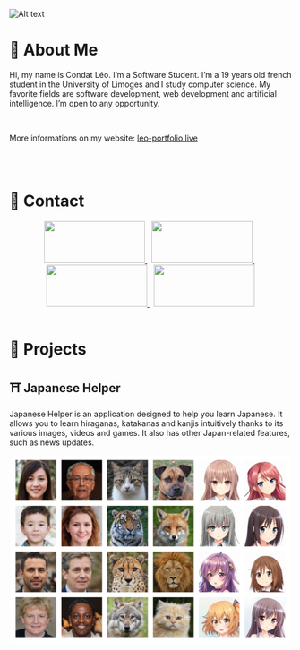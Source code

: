 ![Alt text](https://cdn.discordapp.com/attachments/763090246912704512/1183711264782942238/image.png?ex=65895405&is=6576df05&hm=bd04da7498ee30ffd9052634cb40e9b010ab25f79655d49148395cfc6e18bf50&)

# 👀 About Me
Hi, my name is Condat Léo. I’m a Software Student.
I’m a 19 years old french student in the University of Limoges and I study computer science. My favorite fields are software development, web development and artificial intelligence. l’m open to any opportunity.

<br>

More informations on my website: [leo-portfolio.live](http://leo-portfolio.live)

<br>
<br>

# 📲 Contact
<p align="center">
	<a href="https://www.linkedin.com/in/l%C3%A9o-condat-390b982a1/">  
		<img src="https://upload.wikimedia.org/wikipedia/commons/8/80/LinkedIn_Logo_2013.svg" WIDTH=180 HEIGHT=75>
	</a>
 	<span>&nbsp;</span>
  	<a href="https://twitter.com/lcorpluze">
		<img src="https://upload.wikimedia.org/wikipedia/commons/6/6f/Logo_of_Twitter.svg" WIDTH=180 HEIGHT=75>
	</a>
 	<span>&nbsp;</span>
	<a href="mailto:leo.condat@etu.unilim.fr">
		<img src="https://www.svgrepo.com/show/10726/email.svg" WIDTH=180 HEIGHT=75>
	</a>
 	<span>&nbsp;</span>
	<a href="leo-portfolio.live">
		<img src="https://www.svgrepo.com/show/229032/internet.svg" WIDTH=180 HEIGHT=75>
	</a>

 <br>
 <br>

# 📂 Projects

## ⛩️ Japanese Helper
Japanese Helper is an application designed to help you learn Japanese. It allows you to learn hiraganas, katakanas and kanjis intuitively thanks to its various images, videos and games. It also has other Japan-related features, such as news updates.

<p align="center">
	<a href="https://github.com/angeluriot/Generative_adversarial_network"><img src="https://raw.githubusercontent.com/angeluriot/Generative_adversarial_network/master/resources/misc/thumbnail.png" width="500"></a>
</p>

<br>

<!--
**leocdt/leocdt** is a ✨ _special_ ✨ repository because its `README.md` (this file) appears on your GitHub profile.

Here are some ideas to get you started:

- 🔭 I’m currently working on ...
- 🌱 I’m currently learning ...
- 👯 I’m looking to collaborate on ...
- 🤔 I’m looking for help with ...
- 💬 Ask me about ...
- 📫 How to reach me: ...
- 😄 Pronouns: ...
- ⚡ Fun fact: ...
-->
